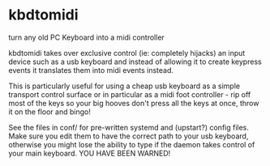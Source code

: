 # kbdtomidi
turn any old PC Keyboard into a midi controller

kbdtomidi takes over exclusive control (ie: completely hijacks) an input device such as a usb keyboard and
instead of allowing it to create keypress events it translates them into midi events instead.

This is particularly useful for using a cheap usb keyboard as a simple transport control surface or in
particular as a midi foot controller - rip off most of the keys so your big hooves don't press all the keys
at once, throw it on the floor and bingo!

See the files in conf/ for pre-written systemd and (upstart?) config files. Make sure you edit them to have the correct path to your usb keyboard, otherwise you might lose the ability to type if the daemon takes control of your main keyboard. YOU HAVE BEEN WARNED!


